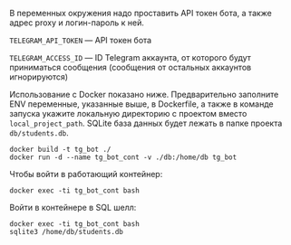 В переменных окружения надо проставить API токен бота, а также адрес proxy и логин-пароль к ней.

`TELEGRAM_API_TOKEN` — API токен бота

`TELEGRAM_ACCESS_ID` — ID Telegram аккаунта, от которого будут приниматься сообщения (сообщения от остальных аккаунтов игнорируются)

Использование с Docker показано ниже. Предварительно заполните ENV переменные, указанные выше, в Dockerfile, а также в команде запуска укажите локальную директорию с проектом вместо `local_project_path`. SQLite база данных будет лежать в папке проекта `db/students.db`.

```
docker build -t tg_bot ./
docker run -d --name tg_bot_cont -v ./db:/home/db tg_bot
```

Чтобы войти в работающий контейнер:

```
docker exec -ti tg_bot_cont bash
```

Войти в контейнере в SQL шелл:

```
docker exec -ti tg_bot_cont bash
sqlite3 /home/db/students.db
```


